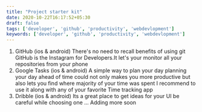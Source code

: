 ```yaml
---
title: "Project starter kit"
date: 2020-10-22T16:17:52+05:30
draft: false
tags: ['developer', 'github', 'productivity', 'webdevlopment']
keywords: ['developer', 'github', 'productivity', 'webdevlopment']
---
```

1. GitHub (ios & android)
There's no need to recall benefits of using git GitHub is the Instagram for Developers.It let's your monitor all your repositories from your phone
2. Google Tasks (ios & android)
A simple way to plan your day planning your day ahead of time could not only makes you more productive but also lets you find where majority of your time was spent 
I recommend to use it along with any of your favorite Time tracking app
3. Dribble (ios & android)
Its a great place to get ideas for your UI be careful while choosing one
...
Adding more soon
